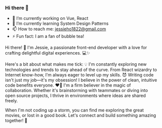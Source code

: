 ### Hi there 👋

- 🔭 I’m currently working on Vue, React
- 🌱 I’m currently learning System Design Patterns
- 📫 How to reach me: jessieho1822@gmail.com
- ⚡ Fun fact: I am a fan of bubble tea!

  
Hi there! 👋 I'm Jessie, a passionate front-end developer with a love for crafting delightful digital experiences. 💻✨

Here's a bit about what makes me tick:
💡 I'm constantly exploring new technologies and trends to stay ahead of the curve. From React wizardry to Internet know-how, I'm always eager to level up my skills.
😈 Writing code isn't just my job—it's my obsession! I believe in the power of clean, intuitive code benefits everyone.
❤️‍🔥 I'm a firm believer in the magic of collaboration. Whether it's brainstorming with teammates or diving into open source projects, I thrive in environments where ideas are shared freely.

When I'm not coding up a storm, you can find me exploring the great movies, or lost in a good book. Let's connect and build something amazing together! 🚀
